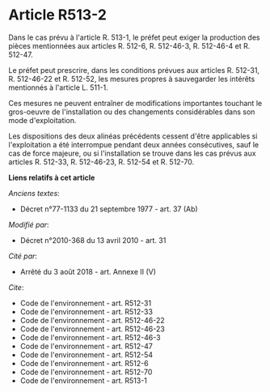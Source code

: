 # Article R513-2

Dans le cas prévu à l'article R. 513-1, le préfet peut exiger la production des pièces mentionnées aux articles R. 512-6, R.
512-46-3, R. 512-46-4 et R. 512-47. 

Le préfet peut prescrire, dans les conditions prévues aux articles R. 512-31, 
R. 512-46-22 et R. 512-52, les mesures propres à sauvegarder les intérêts mentionnés à l'article L. 511-1. 

Ces mesures ne peuvent entraîner de modifications importantes touchant le gros-oeuvre de l'installation ou des changements
considérables dans son mode d'exploitation. 

Les dispositions des deux alinéas précédents cessent d'être applicables si l'exploitation a été interrompue pendant deux
années consécutives, sauf le cas de force majeure, ou si l'installation se trouve dans les cas prévus aux articles R. 512-33,
R. 512-46-23, R. 512-54 et R. 512-70.

**Liens relatifs à cet article**

_Anciens textes_:

  - Décret n°77-1133 du 21 septembre 1977 - art. 37 (Ab)

_Modifié par_:

  - Décret n°2010-368 du 13 avril 2010 - art. 31

_Cité par_:

  - Arrêté du 3 août 2018 - art. Annexe II (V)

_Cite_:

  - Code de l'environnement - art. R512-31
  - Code de l'environnement - art. R512-33
  - Code de l'environnement - art. R512-46-22
  - Code de l'environnement - art. R512-46-23
  - Code de l'environnement - art. R512-46-3
  - Code de l'environnement - art. R512-47
  - Code de l'environnement - art. R512-54
  - Code de l'environnement - art. R512-6
  - Code de l'environnement - art. R512-70
  - Code de l'environnement - art. R513-1
